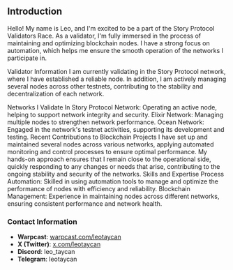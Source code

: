## Introduction

Hello! My name is Leo, and I'm excited to be a part of the Story Protocol Validators Race. As a validator, I'm fully immersed in the process of maintaining and optimizing blockchain nodes. I have a strong focus on automation, which helps me ensure the smooth operation of the networks I participate in.

Validator Information
I am currently validating in the Story Protocol network, where I have established a reliable node. In addition, I am actively managing several nodes across other testnets, contributing to the stability and decentralization of each network.

Networks I Validate In
Story Protocol Network: Operating an active node, helping to support network integrity and security.
Elixir Network: Managing multiple nodes to strengthen network performance.
Ocean Network: Engaged in the network's testnet activities, supporting its development and testing.
Recent Contributions to Blockchain Projects
I have set up and maintained several nodes across various networks, applying automated monitoring and control processes to ensure optimal performance.
My hands-on approach ensures that I remain close to the operational side, quickly responding to any changes or needs that arise, contributing to the ongoing stability and security of the networks.
Skills and Expertise
Process Automation: Skilled in using automation tools to manage and optimize the performance of nodes with efficiency and reliability.
Blockchain Management: Experience in maintaining nodes across different networks, ensuring consistent performance and network health.


### Contact Information

- **Warpcast**: [warpcast.com/leotaycan](https://warpcast.com/leotaycan)
- **X (Twitter)**: [x.com/leotaycan](https://x.com/leotaycan)
- **Discord**: leo_taycan
- **Telegram**: leotaycan

